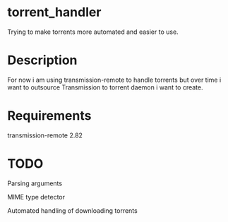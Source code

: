 torrent_handler
============

Trying to make torrents more automated and easier to use.


Description
============
<p>For now i am using transmission-remote to handle torrents but over time i want to outsource Transmission to torrent daemon i want to create.</p>


Requirements
============
<p>transmission-remote 2.82</p>


TODO
============
<p>Parsing arguments</p>
<p>MIME type detector</p>
<p>Automated handling of downloading torrents</p>
